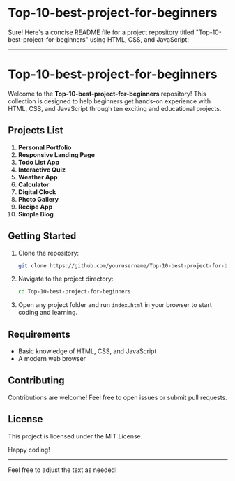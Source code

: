 # Top-10-best-project-for-beginners

Sure! Here's a concise README file for a project repository titled "Top-10-best-project-for-beginners" using HTML, CSS, and JavaScript:

---

# Top-10-best-project-for-beginners

Welcome to the **Top-10-best-project-for-beginners** repository! This collection is designed to help beginners get hands-on experience with HTML, CSS, and JavaScript through ten exciting and educational projects.

## Projects List

1. **Personal Portfolio**
2. **Responsive Landing Page**
3. **Todo List App**
4. **Interactive Quiz**
5. **Weather App**
6. **Calculator**
7. **Digital Clock**
8. **Photo Gallery**
9. **Recipe App**
10. **Simple Blog**

## Getting Started

1. Clone the repository:
   ```bash
   git clone https://github.com/yourusername/Top-10-best-project-for-beginners.git
   ```

2. Navigate to the project directory:
   ```bash
   cd Top-10-best-project-for-beginners
   ```

3. Open any project folder and run `index.html` in your browser to start coding and learning.

## Requirements

- Basic knowledge of HTML, CSS, and JavaScript
- A modern web browser

## Contributing

Contributions are welcome! Feel free to open issues or submit pull requests.

## License

This project is licensed under the MIT License.

Happy coding!

---

Feel free to adjust the text as needed!

